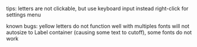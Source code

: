 tips:
letters are not clickable, but use keyboard input instead
right-click for settings menu

known bugs:
yellow letters do not function well with multiples
fonts will not autosize to Label container (causing some text to cutoff), some fonts do not work


